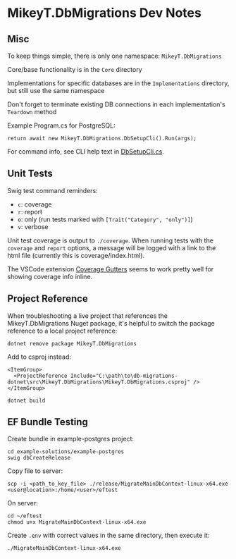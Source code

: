 # MikeyT.DbMigrations Dev Notes

## Misc

To keep things simple, there is only one namespace: `MikeyT.DbMigrations`

Core/base functionality is in the `Core` directory

Implementations for specific databases are in the `Implementations` directory, but still use the same namespace

Don't forget to terminate existing DB connections in each implementation's `Teardown` method

Example Program.cs for PostgreSQL:

```CSharp
return await new MikeyT.DbMigrations.DbSetupCli().Run(args);
```

For command info, see CLI help text in [DbSetupCli.cs](../src/MikeyT.DbMigrations/Core/DbSetupCli.cs).

## Unit Tests

Swig test command reminders:

- `c`: coverage
- `r`: report
- `o`: only (run tests marked with `[Trait("Category", "only")]`)
- `v`: verbose

Unit test coverage is output to `./coverage`. When running tests with the `coverage` and `report` options, a message will be logged with a link to the html file (currently this is coverage/index.html).

The VSCode extension [Coverage Gutters](https://marketplace.visualstudio.com/items?itemName=ryanluker.vscode-coverage-gutters) seems to work pretty well for showing coverage info inline.

## Project Reference

When troubleshooting a live project that references the MikeyT.DbMigrations Nuget package, it's helpful to switch the package reference to a local project reference:

```
dotnet remove package MikeyT.DbMigrations
```

Add to csproj instead:

```
<ItemGroup>
  <ProjectReference Include="C:\path\to\db-migrations-dotnet\src\MikeyT.DbMigrations\MikeyT.DbMigrations.csproj" />
</ItemGroup>
```

```
dotnet build
```

## EF Bundle Testing

Create bundle in example-postgres project:

```
cd example-solutions/example-postgres
swig dbCreateRelease
```

Copy file to server:

```
scp -i <path_to_key_file> ./release/MigrateMainDbContext-linux-x64.exe <user@location>:/home/<user>/eftest
```

On server:

```
cd ~/eftest
chmod u+x MigrateMainDbContext-linux-x64.exe
```

Create `.env` with correct values in the same directory, then execute it:

```
./MigrateMainDbContext-linux-x64.exe
```

